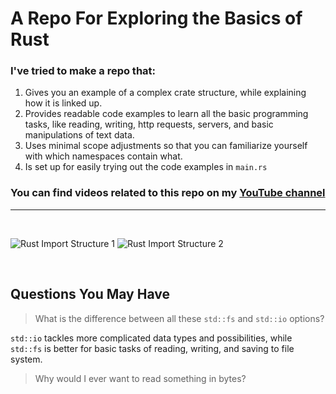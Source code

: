 # A Repo For Exploring the Basics of Rust

### I've tried to make a repo that:

1.  Gives you an example of a complex crate structure, while explaining how it is linked up.
1.  Provides readable code examples to learn all the basic programming tasks, like reading, writing, http requests, servers, and basic manipulations of text data.
1.  Uses minimal scope adjustments so that you can familiarize yourself with which namespaces contain what.
1.  Is set up for easily trying out the code examples in `main.rs`

### You can find videos related to this repo on my [YouTube channel](https://www.youtube.com/@NoahSteckley/videos)

---

<br/>

![Rust Import Structure 1](https://user-images.githubusercontent.com/66894106/234412414-97a3c1b1-e896-45bc-b55b-7dd4f94756d1.jpg)
![Rust Import Structure 2](https://user-images.githubusercontent.com/66894106/234412425-64a3f5cd-9987-40b9-bf72-3fd42f1e0bc8.jpg)

<br/>

## Questions You May Have

> What is the difference between all these `std::fs` and `std::io` options?

`std::io` tackles more complicated data types and possibilities, while `std::fs` is better for basic tasks of reading, writing, and saving to file system.

> Why would I ever want to read something in bytes?

>
